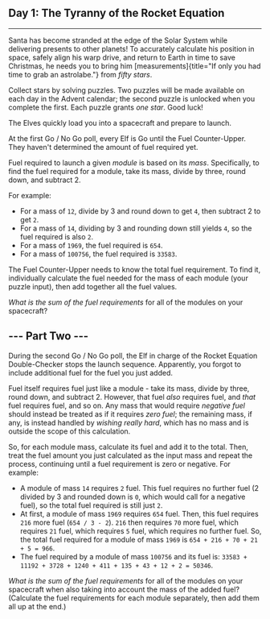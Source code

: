 ## Day 1: The Tyranny of the Rocket Equation ##
-----------------------------------------------------

Santa has become stranded at the edge of the Solar System while
delivering presents to other planets! To accurately calculate his
position in space, safely align his warp drive, and return to Earth in
time to save Christmas, he needs you to bring him
[measurements]{title="If only you had time to grab an astrolabe."} from
*fifty stars*.

Collect stars by solving puzzles. Two puzzles will be made available on
each day in the Advent calendar; the second puzzle is unlocked when you
complete the first. Each puzzle grants *one star*. Good luck!

The Elves quickly load you into a spacecraft and prepare to launch.

At the first Go / No Go poll, every Elf is Go until the Fuel
Counter-Upper. They haven\'t determined the amount of fuel required yet.

Fuel required to launch a given *module* is based on its *mass*.
Specifically, to find the fuel required for a module, take its mass,
divide by three, round down, and subtract 2.

For example:

-   For a mass of `12`, divide by 3 and round down to get `4`, then
    subtract 2 to get `2`.
-   For a mass of `14`, dividing by 3 and rounding down still yields
    `4`, so the fuel required is also `2`.
-   For a mass of `1969`, the fuel required is `654`.
-   For a mass of `100756`, the fuel required is `33583`.

The Fuel Counter-Upper needs to know the total fuel requirement. To find
it, individually calculate the fuel needed for the mass of each module
(your puzzle input), then add together all the fuel values.

*What is the sum of the fuel requirements* for all of the modules on
your spacecraft?

--- Part Two ---
--------------------

During the second Go / No Go poll, the Elf in charge of the Rocket
Equation Double-Checker stops the launch sequence. Apparently, you
forgot to include additional fuel for the fuel you just added.

Fuel itself requires fuel just like a module - take its mass, divide by
three, round down, and subtract 2. However, that fuel *also* requires
fuel, and *that* fuel requires fuel, and so on. Any mass that would
require *negative fuel* should instead be treated as if it requires
*zero fuel*; the remaining mass, if any, is instead handled by *wishing
really hard*, which has no mass and is outside the scope of this
calculation.

So, for each module mass, calculate its fuel and add it to the total.
Then, treat the fuel amount you just calculated as the input mass and
repeat the process, continuing until a fuel requirement is zero or
negative. For example:

-   A module of mass `14` requires `2` fuel. This fuel requires no
    further fuel (2 divided by 3 and rounded down is `0`, which would
    call for a negative fuel), so the total fuel required is still just
    `2`.
-   At first, a module of mass `1969` requires `654` fuel. Then, this
    fuel requires `216` more fuel (`654 / 3 - 2`). `216` then requires
    `70` more fuel, which requires `21` fuel, which requires `5` fuel,
    which requires no further fuel. So, the total fuel required for a
    module of mass `1969` is `654 + 216 + 70 + 21 + 5 = 966`.
-   The fuel required by a module of mass `100756` and its fuel is:
    `33583 + 11192 + 3728 + 1240 + 411 + 135 + 43 + 12 + 2 = 50346`.

*What is the sum of the fuel requirements* for all of the modules on
your spacecraft when also taking into account the mass of the added
fuel? (Calculate the fuel requirements for each module separately, then
add them all up at the end.)